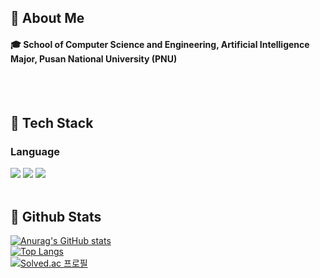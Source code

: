 <div>
  <!--Body-->
  
  ## 👀 About Me
  #### :mortar_board: School of Computer Science and Engineering, Artificial Intelligence Major, Pusan National University (PNU)
  <br/>
  <br/>
  
  ## 🧱 Tech Stack
  ### Language
  <!--Python-->
  <img src="https://img.shields.io/badge/Python-3776AB?style=flat-square&logo=Python&logoColor=white"/>
  <!--HTML5-->
  <img src="https://img.shields.io/badge/HTML5-E34F26?style=flat-square&logo=HTML5&logoColor=white"/>
  <!--CSS-->
  <img src="https://img.shields.io/badge/CSS3-1572B6?style=flat-square&logo=CSS3&logoColor=white"/>
  <br/>
  <br/>
  
  ## 🤔 Github Stats
  [![Anurag's GitHub stats](https://github-readme-stats.vercel.app/api?username=voac)](https://github.com/anuraghazra/github-readme-stats)
  <br/>
  [![Top Langs](https://github-readme-stats.vercel.app/api/top-langs/?username=voac)](https://github.com/anuraghazra/github-readme-stats)
  <br/>
  [![Solved.ac 프로필](http://mazassumnida.wtf/api/v2/generate_badge?boj=bonevoac)](https://solved.ac/bonevoac)
  
</div>
